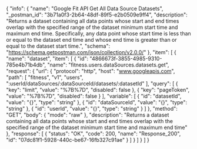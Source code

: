 {
  "info": {
    "name": "Google Fit API Get All Data Source Datasets",
    "_postman_id": "3b71a0f3-2b64-48df-89f5-e2b0509e9ff4",
    "description": "Returns a dataset containing all data points whose start and end times overlap with the specified range of the dataset minimum start time and maximum end time. Specifically, any data point whose start time is less than or equal to the dataset end time and whose end time is greater than or equal to the dataset start time.",
    "schema": "https://schema.getpostman.com/json/collection/v2.0.0/"
  },
  "item": [
    {
      "name": "dataset",
      "item": [
        {
          "id": "4866673f-3855-4985-9310-785e4b71b4db",
          "name": "fitness.users.dataSources.datasets.get",
          "request": {
            "url": {
              "protocol": "http",
              "host": "www.googleapis.com",
              "path": [
                "fitness",
                "v1",
                "users",
                ":userId/dataSources/:dataSourceId/datasets/:datasetId"
              ],
              "query": [
                {
                  "key": "limit",
                  "value": "%7B%7D",
                  "disabled": false
                },
                {
                  "key": "pageToken",
                  "value": "%7B%7D",
                  "disabled": false
                }
              ],
              "variable": [
                {
                  "id": "datasetId",
                  "value": "{}",
                  "type": "string"
                },
                {
                  "id": "dataSourceId",
                  "value": "{}",
                  "type": "string"
                },
                {
                  "id": "userId",
                  "value": "{}",
                  "type": "string"
                }
              ]
            },
            "method": "GET",
            "body": {
              "mode": "raw"
            },
            "description": "Returns a dataset containing all data points whose start and end times overlap with the specified range of the dataset minimum start time and maximum end time"
          },
          "response": [
            {
              "status": "OK",
              "code": 200,
              "name": "Response_200",
              "id": "07dc81f1-5928-440c-be67-16fb327c91ae"
            }
          ]
        }
      ]
    }
  ]
}